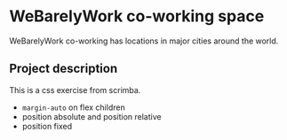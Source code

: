 # WeBarelyWork co-working space

WeBarelyWork co-working has locations in major cities around the world. 

## Project description

This is a css exercise from scrimba.

- `margin-auto` on flex children
- position absolute and position relative
- position fixed